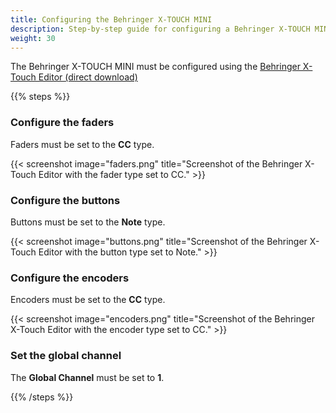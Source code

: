 ```yaml
---
title: Configuring the Behringer X-TOUCH MINI
description: Step-by-step guide for configuring a Behringer X-TOUCH MINI for use in MobiFlight.
weight: 30
---
```


The Behringer X-TOUCH MINI must be configured using the [Behringer X-Touch Editor (direct download)](https://mediadl.musictribe.com/download/software/behringer/X-TOUCH/X-TOUCH-EDITORv1-21.zip)

{{% steps %}}

### Configure the faders

Faders must be set to the **CC** type.

{{< screenshot image="faders.png" title="Screenshot of the Behringer X-Touch Editor with the fader type set to CC." >}}

### Configure the buttons

Buttons must be set to the **Note** type.

{{< screenshot image="buttons.png" title="Screenshot of the Behringer X-Touch Editor with the button type set to Note." >}}

### Configure the encoders

Encoders must be set to the **CC** type.

{{< screenshot image="encoders.png" title="Screenshot of the Behringer X-Touch Editor with the encoder type set to CC." >}}

### Set the global channel

The **Global Channel** must be set to **1**.

{{% /steps %}}
